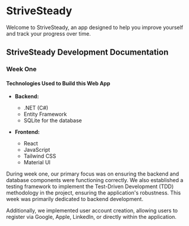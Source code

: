 # StriveSteady

Welcome to StriveSteady, an app designed to help you improve yourself and track your progress over time.

## StriveSteady Development Documentation

### Week One

#### Technologies Used to Build this Web App

- **Backend:**
  - .NET (C#)
  - Entity Framework
  - SQLite for the database

- **Frontend:**
  - React
  - JavaScript
  - Tailwind CSS
  - Material UI

During week one, our primary focus was on ensuring the backend and database components were functioning correctly. We also established a testing framework to implement the Test-Driven Development (TDD) methodology in the project, ensuring the application's robustness. This week was primarily dedicated to backend development.

Additionally, we implemented user account creation, allowing users to register via Google, Apple, LinkedIn, or directly within the application.
